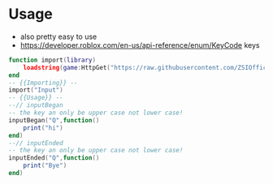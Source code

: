 # Usage
- also pretty easy to use
- https://developer.roblox.com/en-us/api-reference/enum/KeyCode keys
```lua
function import(library)
    loadstring(game:HttpGet("https://raw.githubusercontent.com/ZSIOffical/Libraries/main/Libraries/"..library..".lua"))()
end
-- {{Importing}} --
import("Input")
-- {{Usage}} --
--// inputBegan
-- the key an only be upper case not lower case!
inputBegan("Q",function()
    print("hi")
end)
--// inputEnded
-- the key an only be upper case not lower case!
inputEnded("Q",function()
    print("Bye")
end)
```
